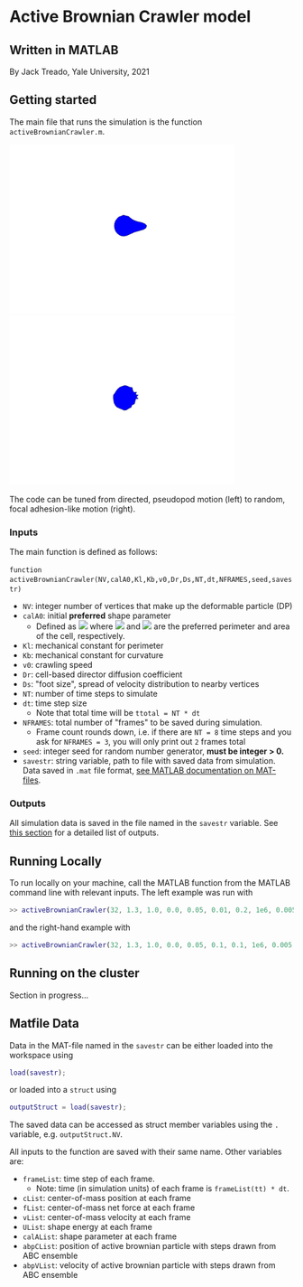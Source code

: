 # Active Brownian Crawler model
## Written in MATLAB

By Jack Treado, Yale University, 2021


## Getting started

The main file that runs the simulation is the function `activeBrownianCrawler.m`.

<p float="left">
  <img src="imgs/abc_NV32_ca1.3042_kb0_v00.05_Dr0.01.gif" width="400" />
  <img src="imgs/abc_NV32_ca1.3042_kb0_v00.05_Dr0.1.gif" width="400" /> 
</p>

The code can be tuned from directed, pseudopod motion (left) to random, focal adhesion-like motion (right). 


### Inputs

The main function is defined as follows:

`function activeBrownianCrawler(NV,calA0,Kl,Kb,v0,Dr,Ds,NT,dt,NFRAMES,seed,savestr)`

* `NV`: integer number of vertices that make up the deformable particle (DP)
* `calA0`: initial **preferred** shape parameter
	* Defined as <img src="https://render.githubusercontent.com/render/math?math=\mathcal{A}_0 = p_0^2/4\pi a_0"> where <img src="https://render.githubusercontent.com/render/math?math=p_0"> and <img src="https://render.githubusercontent.com/render/math?math=a_0"> are the preferred perimeter and area of the cell, respectively.
* `Kl`: mechanical constant for perimeter
* `Kb`: mechanical constant for curvature
* `v0`: crawling speed
* `Dr`: cell-based director diffusion coefficient
* `Ds`: "foot size", spread of velocity distribution to nearby vertices
* `NT`: number of time steps to simulate
* `dt`: time step size
	* Note that total time will be `ttotal = NT * dt`
* `NFRAMES`: total number of "frames" to be saved during simulation.
	* Frame count rounds down, i.e. if there are `NT = 8` time steps and you ask for `NFRAMES = 3`, you will only print out `2` frames total
* `seed`: integer seed for random number generator, **must be integer > 0.**
* `savestr`: string variable, path to file with saved data from simulation. Data saved in `.mat` file format, [see MATLAB documentation on MAT-files](https://www.mathworks.com/help/matlab/ref/matlab.io.matfile.html).



### Outputs

All simulation data is saved in the file named in the `savestr` variable. See [this section](#matfile-data) for a detailed list of outputs. 


## Running Locally

To run locally on your machine, call the MATLAB function from the MATLAB command line with relevant inputs. The left example was run with 
```matlab
>> activeBrownianCrawler(32, 1.3, 1.0, 0.0, 0.05, 0.01, 0.2, 1e6, 0.005, 200, 1, 'test.mat');
```
and the right-hand example with
```matlab
>> activeBrownianCrawler(32, 1.3, 1.0, 0.0, 0.05, 0.1, 0.1, 1e6, 0.005, 200, 1, 'test.mat');
```


## Running on the cluster 

Section in progress...


## Matfile Data

Data in the MAT-file named in the `savestr` can be either loaded into the workspace using 
```matlab
load(savestr);
```
or loaded into a `struct` using
```matlab
outputStruct = load(savestr);
```
The saved data can be accessed as struct member variables using the `.` variable, e.g. `outputStruct.NV`. 

All inputs to the function are saved with their same name. Other variables are:

* `frameList`: time step of each frame. 
	* Note: time (in simulation units) of each frame is `frameList(tt) * dt`. 
* `cList`: center-of-mass position at each frame
* `fList`: center-of-mass net force at each frame
* `vList`: center-of-mass velocity at each frame
* `UList`: shape energy at each frame
* `calAList`: shape parameter at each frame
* `abpCList`: position of active brownian particle with steps drawn from ABC ensemble
* `abpVList`: velocity of active brownian particle with steps drawn from ABC ensemble
